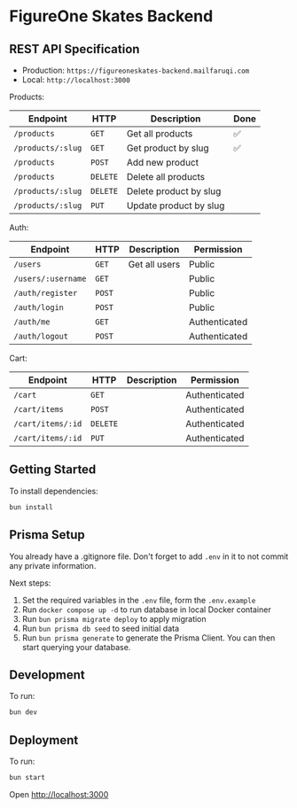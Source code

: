 # FigureOne Skates Backend

## REST API Specification

- Production: `https://figureoneskates-backend.mailfaruqi.com`
- Local: `http://localhost:3000`

Products:

| Endpoint          | HTTP     | Description            | Done |
| ----------------- | -------- | ---------------------- | ---- |
| `/products`       | `GET`    | Get all products       | ✅   |
| `/products/:slug` | `GET`    | Get product by slug    | ✅   |
| `/products`       | `POST`   | Add new product        |      |
| `/products`       | `DELETE` | Delete all products    |      |
| `/products/:slug` | `DELETE` | Delete product by slug |      |
| `/products/:slug` | `PUT`    | Update product by slug |      |

Auth:

| Endpoint           | HTTP   | Description   | Permission    |
| ------------------ | ------ | ------------- | ------------- |
| `/users`           | `GET`  | Get all users | Public        |
| `/users/:username` | `GET`  |               | Public        |
| `/auth/register`   | `POST` |               | Public        |
| `/auth/login`      | `POST` |               | Public        |
| `/auth/me`         | `GET`  |               | Authenticated |
| `/auth/logout`     | `POST` |               | Authenticated |

Cart:

| Endpoint          | HTTP     | Description | Permission    |
| ----------------- | -------- | ----------- | ------------- |
| `/cart`           | `GET`    |             | Authenticated |
| `/cart/items`     | `POST`   |             | Authenticated |
| `/cart/items/:id` | `DELETE` |             | Authenticated |
| `/cart/items/:id` | `PUT`    |             | Authenticated |

## Getting Started

To install dependencies:

```sh
bun install
```

## Prisma Setup

You already have a .gitignore file. Don't forget to add `.env` in it to not commit any private information.

Next steps:

1. Set the required variables in the `.env` file, form the `.env.example`
2. Run `docker compose up -d` to run database in local Docker container
3. Run `bun prisma migrate deploy` to apply migration
4. Run `bun prisma db seed` to seed initial data
5. Run `bun prisma generate` to generate the Prisma Client. You can then start querying your database.

## Development

To run:

```sh
bun dev
```

## Deployment

To run:

```sh
bun start
```

Open <http://localhost:3000>
